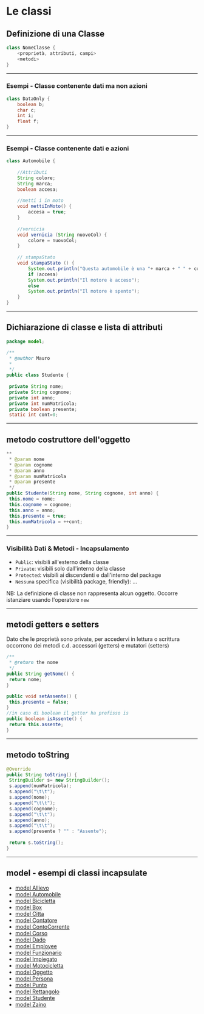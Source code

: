 # Le classi

## Definizione di una Classe

```java
class NomeClasse {
    <proprietà, attributi, campi>
    <metodi>
}
```

---

### Esempi - Classe contenente dati ma non azioni

```java
class DataOnly {
    boolean b;
    char c;
    int i;
    float f;
}
```

---

### Esempi - Classe contenente dati e azioni

```java
class Automobile {
    
    //Attributi
    String colore;
    String marca;
    boolean accesa;
    
    //metti i in moto
    void mettiInMoto() {
        accesa = true;
    }
    
    //vernicia
    void vernicia (String nuovoCol) { 
        colore = nuovoCol;
    }
    
    // stampaStato
    void stampaStato () {
        System.out.println("Questa automobile è una "+ marca + " " + colore);
        if (accesa)
        System.out.println("Il motore è acceso");
        else
        System.out.println("Il motore è spento");
    }
}
```

---

## Dichiarazione di classe e lista di attributi

```java
package model;

/**
 * @author Mauro
 *
 */
public class Studente {
 
 private String nome;
 private String cognome;
 private int anno;
 private int numMatricola;
 private boolean presente;
 static int cont=0;
```

---

## metodo costruttore dell'oggetto

```java
**
 * @param nome
 * @param cognome
 * @param anno
 * @param numMatricola
 * @param presente
 */
public Studente(String nome, String cognome, int anno) {
 this.nome = nome;
 this.cognome = cognome;
 this.anno = anno;
 this.presente = true;
 this.numMatricola = ++cont;
}

```

---

### Visibilità Dati & Metodi - Incapsulamento

* `Public`: visibili all'esterno della classe
* `Private`: visibili solo dall'interno della classe
* `Protected`: visibili ai discendenti e dall'interno del package
* `Nessuna` specifica (visibilità package, friendly): ...

NB: La definizione di classe non rappresenta alcun oggetto. Occorre istanziare usando l'operatore `new`

---

## metodi getters e setters

Dato che le proprietà sono private, per accedervi in lettura o scrittura occorrono dei metodi c.d. accessori (getters) e mutatori (setters)

```java
/**
 * @return the nome
 */
public String getNome() {
 return nome;
}

public void setAssente() {
 this.presente = false;
}
//in caso di boolean il getter ha prefisso is
public boolean isAssente() {
 return this.assente;
}


```

---

## metodo toString

```java
@Override
public String toString() {
 StringBuilder s= new StringBuilder();
 s.append(numMatricola);
 s.append("\t\t");
 s.append(nome);
 s.append("\t\t");
 s.append(cognome);
 s.append("\t\t");
 s.append(anno);
 s.append("\t\t");
 s.append(presente ? "" : "Assente");
 
 return s.toString();
}

```

---

## model - esempi di classi incapsulate

* [model Allievo](https://github.com/maboglia/CorsoJava/blob/master/esempi/05_OOP/00_model/Allievo.java)
* [model Automobile](https://github.com/maboglia/CorsoJava/blob/master/esempi/05_OOP/00_model/Automobile.java)
* [model Bicicletta](https://github.com/maboglia/CorsoJava/blob/master/esempi/05_OOP/00_model/Bicicletta.java)
* [model Box](https://github.com/maboglia/CorsoJava/blob/master/esempi/05_OOP/00_model/Box.java)
* [model Citta](https://github.com/maboglia/CorsoJava/blob/master/esempi/05_OOP/00_model/Citta.java)
* [model Contatore](https://github.com/maboglia/CorsoJava/blob/master/esempi/05_OOP/00_model/Contatore.java)
* [model ContoCorrente](https://github.com/maboglia/CorsoJava/blob/master/esempi/05_OOP/00_model/ContoCorrente.java)
* [model Corso](https://github.com/maboglia/CorsoJava/blob/master/esempi/05_OOP/00_model/Corso.java)
* [model Dado](https://github.com/maboglia/CorsoJava/blob/master/esempi/05_OOP/00_model/Dado.java)
* [model Employee](https://github.com/maboglia/CorsoJava/blob/master/esempi/05_OOP/00_model/Employee.java)
* [model Funzionario](https://github.com/maboglia/CorsoJava/blob/master/esempi/05_OOP/00_model/Funzionario.java)
* [model Impiegato](https://github.com/maboglia/CorsoJava/blob/master/esempi/05_OOP/00_model/Impiegato.java)
* [model Motocicletta](https://github.com/maboglia/CorsoJava/blob/master/esempi/05_OOP/00_model/Motocicletta.java)
* [model Oggetto](https://github.com/maboglia/CorsoJava/blob/master/esempi/05_OOP/00_model/Oggetto.java)
* [model Persona](https://github.com/maboglia/CorsoJava/blob/master/esempi/05_OOP/00_model/Persona.java)
* [model Punto](https://github.com/maboglia/CorsoJava/blob/master/esempi/05_OOP/00_model/Punto.java)
* [model Rettangolo](https://github.com/maboglia/CorsoJava/blob/master/esempi/05_OOP/00_model/Rettangolo.java)
* [model Studente](https://github.com/maboglia/CorsoJava/blob/master/esempi/05_OOP/00_model/Studente.java)
* [model Zaino](https://github.com/maboglia/CorsoJava/blob/master/esempi/05_OOP/00_model/Zaino.java)
